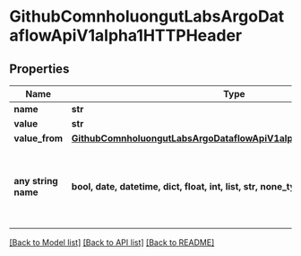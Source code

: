 # GithubComnholuongutLabsArgoDataflowApiV1alpha1HTTPHeader


## Properties
Name | Type | Description | Notes
------------ | ------------- | ------------- | -------------
**name** | **str** |  | [optional] 
**value** | **str** |  | [optional] 
**value_from** | [**GithubComnholuongutLabsArgoDataflowApiV1alpha1HTTPHeaderSource**](GithubComnholuongutLabsArgoDataflowApiV1alpha1HTTPHeaderSource.md) |  | [optional] 
**any string name** | **bool, date, datetime, dict, float, int, list, str, none_type** | any string name can be used but the value must be the correct type | [optional]

[[Back to Model list]](../README.md#documentation-for-models) [[Back to API list]](../README.md#documentation-for-api-endpoints) [[Back to README]](../README.md)



